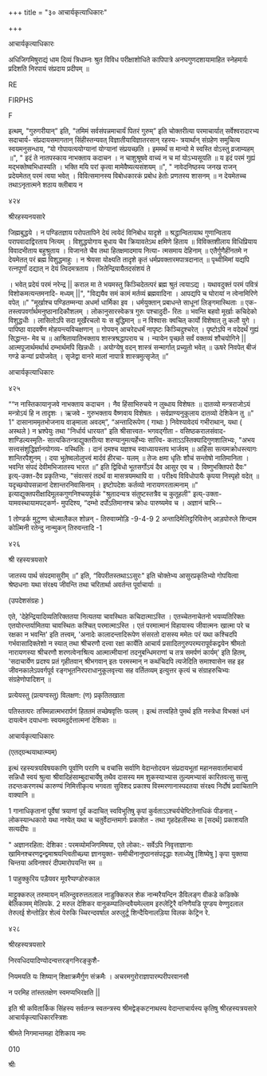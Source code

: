 +++
title = "३० आचार्यकृत्याधिकारः"

+++

आचार्यकृत्याधिकारः 

अधिजिगमिषुराद्यं धाम दिव्यं त्रिधाम्नः श्रुत विविध परीक्षाशोधिते कापिपात्रे अनघगुणदशायामाहित स्नेहमार्यः प्रदिशति निरपायं संप्रदाय प्रदीपम् ॥ 

RE 

FIRPHS 

F 

इत्थम्, "गुरुगरीयान्” इति, "तमिमं सर्वसंपन्नमाचार्यं पितरं गुरुम्” इति चोक्तरीत्या परमाचार्यात् सर्वेश्वरादारभ्य सदाचार्य- संप्रदायसमागतान् सिंहीस्तन्यवत् विज्ञातीयाविज्ञातरसान् रहस्य- त्रयार्थान् संग्रहेण समुचित्य स्वयमनुसन्धाय, “यो गोपायत्ययोग्यानां योग्यानां संप्रयच्छति । इममर्थं स मान्यो मे स्वस्ति वोऽस्तु व्रजाम्यहम् ॥", " इदं ते नातपस्काय नाभक्ताय कदाचन । न चाशुश्रूषवे वाच्यं न च मां योऽभ्यसूयति ॥ य इदं परमं गुह्यं मद्भक्तेष्वभिधास्यति । भक्ति मयि परां कृत्वा मामेवैष्यत्यसंशयम् ॥", " नावेदनिष्ठस्य जनख राजन् प्रदेयमेतत् परमं त्वया भवेत् । विवित्समानस्य विबोधकारकं प्रबोध हेतोः प्रणतस्य शासनम् ॥ न देयमेतच्च तथाऽनृतात्मने शठाय क्लीबाय न 

४२४ 

श्रीरहस्यनयसारे 

जिह्मबुद्धये । न पण्डितज्ञाय परोपतापिने देयं त्वयेदं विनिबोध यादृशे ॥ श्रद्धान्वितायाथ गुणान्विताय परापवादाद्विरताय नित्यम् । विशुद्धयोगाय बुधाय चैव क्रियावतेऽथ क्षमिणे हिताय ॥ विविक्तशीलाय विधिप्रियाय विवादभीताय बहुश्रुताय । विजानते चैव तथा हितक्षमादमाय नित्या- त्मसमाय देहिनाम् ॥ एतैर्गुणैहींनतमे न देयमेतत् परं ब्रह्म विशुद्धमाहुः । न श्रेयसा योक्ष्यति तादृशे कृतं धर्मप्रवक्तारमपात्रदानात् ॥ पृथ्वीमिमां यद्यपि रत्नपूर्णां दद्यात् न देयं त्विदमत्रताय । जितेन्द्रियायैतदसंशयं ते 

। भवेत् प्रदेयं परमं नरेन्द्र || कराल मा ते भयमस्तु किञ्चिदेतत्परं ब्रह्म श्रुतं त्वयाऽद्य । यथावदुक्तं परमं पवित्रं विशोकमत्यन्तमनादि- मध्यम् ||", "विद्ययैव समं कामं मर्तव्यं ब्रह्मवादिना । आपद्यपि च घोरायां न त्वेनामिरिणे वपेत् ॥" "मूर्खाश्च पण्डितम्मन्या अधर्मा धार्मिका इव । धर्मयुक्तान् प्रबाधन्ते साधूनां लिङ्गमास्थिताः ॥ एक- तस्त्वपवर्गार्थमनुष्ठानादिकौशलम् । लोकानुसारस्वेकत्र गुरुः पश्चादुदी- रितः ॥ भवन्ति बहवो मूर्खाः कचिदेको विशुद्धधीः । लासितोऽपि सदा मूर्खेरचलो यः स बुद्धिमान् ॥ न विश्वासः क्वचित् कार्यो विशेषात् तु कलौ युगे । पापिष्ठा वादवर्षेण मोहयन्त्यविचक्षणान् ॥ गोपयन् आचरेदधर्मं नापृष्टः किञ्चिदुश्चरेत् । पृष्टोऽपि न वदेदर्थं गुह्यं सिद्धान्त- मेव च ॥ आश्रितायातिभक्ताय शास्त्रश्रद्धापराय च । न्यायेन पृच्छते सर्वं वक्तव्यं शौचयोगिने || आत्मपूजार्थमर्थार्थ दम्भार्थमपि खिन्नधीः । अयोग्येषु वदन् शास्त्रं सन्मार्गात् प्रच्युतो भवेत् ॥ ऊषरे निवपेत् बीजं गण्डे कन्यां प्रयोजवेत् । सृजेद्वा वानरे मालां नापात्रे शास्त्रमुत्सृजेत् ॥” 

आचार्यकृत्याधिकारः 

४२५ 

““न नास्तिकायानृजवे नाभक्ताय कदाचन । नैव हिंसाभिरुचये न लुब्धाय विशेषतः ॥ दातव्यो मन्त्रराजोऽयं मन्त्रोऽयं हि न तादृशः । ऋजवे - गुरुभक्ताय वैष्णवाय विशेषतः । सर्वप्राण्यनुकूलाय दातव्यो देशिकेन तु ॥" 1" दासानाममृतभोजनाय वाङ्माला अवदम्”, “अन्तादिरूपेण ( गाथाः ) निवेश्यावेदयं गभीराथान्, यथा ( अस्थले ) न भ्रश्पेयुः तथा "निर्धार्य धारयत" इति श्रीसात्त्वत- भगवद्गीता - वसिष्ठकरालसंवाद- शाण्डिल्यस्मृति- सात्यकितन्त्राद्युक्तरीत्या शरण्यानुमत्यर्हेभ्यः सात्त्वि- कताऽऽस्तिक्यादिगुणशालिभ्यः, "अभय सत्त्वसंशुद्धिर्ज्ञानयोगव्य- वस्थितिः । दानं दमश्च यज्ञश्च स्वाध्यायस्तप भार्जवम् ॥ अहिंसा सत्यमक्रोधस्त्यागः शान्तिरपैशुनम् । दया भूतेष्वलोलुप्त्वं मार्दवं हीरचा- यलम् ॥ तेजः क्षमा धृतिः शौचं सन्तोषो नातिमानिता । भवन्ति संपदं देवीमभिजातस्य भारत ॥” इति द्विविधो भूतसर्गोऽयं दैव आसुर एव च । विष्णुभक्तिपरो दैवः" इत्य्-उक्त-दैव प्रकृतिभ्यः, "संवत्सरं तदर्थं वा मासत्रयमथापि वा । परीक्ष्य विविधोपायैः कृपया निस्पृहो वदेत् ॥ यदृच्छयोपसन्नानां देशान्तरनिवासिनाम् । इष्टोपदेशः कर्तव्यो नारायणरतात्मनाम् ॥" इत्याद्युक्तपरीक्षादिमूलकगुणनिश्चयपूर्वकं "श्रुतादन्यत्र संतुष्टस्तत्रैव च कुतूहली" इत्य्-उक्ता-यामवस्थायामपट्कर्ण- मुपदिश्य, “दम्भो दर्पोऽतिमानश्च क्रोधः पारुष्यमेव च । अज्ञानं चाभि-- 

1 तोण्डर्क मुटुण्ण चोल्मालैकल शोन्नन् - तिरुवाय्मोड़ि -9-4-9 2 अन्तादिमेलिट्टरिवित्तेन् आड़पोरुले शिन्दाम कोल्मिनी रतेन्दु नान्मुकन् तिरुवन्तादि -1 

४२६ 

श्री रहस्यत्रयसारे 

जातस्य पार्थ संपदमासुरीम् ॥” इति, “विपरीतस्तथाऽऽसुरः" इति चोक्तेभ्य आसुरप्रकृतिभ्यो गोपयित्वा श्रेष्ठधनाः यथा संरक्ष्य जीवन्ति तथा चरितार्था अवर्तन्त पूर्वाचार्याः ॥ 

(उपदेशसंग्रहः ) 

एते, 'देहेन्द्रियादिव्यतिरिक्ततया नित्यतया चावस्थितः कचिदात्माऽस्ति । एतच्चेतनाचेतनो भयव्यतिरिक्तः एतयोरन्तर्यामितया चावस्थितः कश्चित् परमात्माऽस्ति । एतं परमात्मानं विहायास्य जीवात्मनः खात्मा परे च रक्षका न भवन्ति' इति तत्त्वम्, 'अनादेः कालादन्तादिरूपेण संसरतो दासस्य ममेतः परं यथा कश्चिदपि गर्भवासादिक्लेशो न स्यात् तथा श्रीचरणौ दत्त्वा रक्षा कार्येति आचार्य प्रसादितगुरुपरम्परापूर्वकद्वयेन श्रीमतो नारायणस्या श्रीचरणौ शरणत्वेनाश्रित्य आत्मात्मीयानां तदनुबन्धिमराणां च तत्र समर्पणं कार्यम्' इति हितम्, 'सदाचार्येण प्रदश्य प्रतं गृहीतवान् श्रीभगवान् इतः परमस्मान् न कथंचिदपि त्यजेदिति समाश्वासेन सह इह जीवनकालेऽपवर्गपूर्व रङ्गभूतनिरपराधानुकूलवृत्त्या सह वर्तितव्यम् इत्युत्तर कृत्यं च संग्राहरुचिभ्यः संग्रहेणोपादिशन् ॥ 

प्रत्येयस्तु (प्रत्यग्वस्तु) विलक्षण: (ण) प्रकृतितखाता 

पतिस्तत्परः तस्मिन्नात्मभरार्पणं हिततमं तच्छेषवृत्तिः फलम् । इत्थं तत्त्वहिते पुमर्थ इति नस्त्रेधा विभक्तं धनं दायत्वेन दयाधनाः स्वयमदुर्दत्तात्मनां देशिकाः ॥ 

आचार्यकृत्याधिकारः 

(एतद्ग्रन्थयाथात्म्यम्) 

इत्थं रहस्यत्रयविषयकाणि पूर्वाणि पराणि च वचांसि सर्वाणि वेदान्तोदयन संप्रदायभूतां महानसवार्तामाचार्य सन्निधौ स्वयं श्रुत्वा श्रीवादिहंसाम्बुदाचार्येषु तथैव दासस्य मम शुकस्याभ्यास तुल्यमभ्यासं कारितवत्सु सत्सु तदन्तःकरणस्थं कारुण्यं निमित्तीकृत्य भगवता सुविशद प्रकाश्य विस्मरणानास्पदतया संरक्ष्य निर्दोषं प्रवाचितानि वाक्यानि ॥ 

1 गानाधिकृतानां पूर्वेषां त्रयाणां पूर्वं कदाचित् स्वविभूतिषु कृपां कुर्वताऽऽश्चर्यचेष्टितेनाधिकं पीडनात् - लोकस्यान्धकारो यथा नश्येत् यथा च चतुर्वेदान्तमार्गः प्रकाशेत - तथा गृहदेहलीस्थः स [सदर्थ] प्रकाशयति सत्यदीपः ॥ 

" अज्ञानरहिता: देशिका : परमव्योमजिगमिषया, एते लोका:- सर्वेऽपि निवृत्ताज्ञानाः खामिनश्चरणद्वन्द्वमाश्रयन्त्वितीच्छ्या ज्ञानयुक्त- समीचीनानुष्ठानसंपदृद्धाः श्लाध्येषु [शिष्येषु ] कृपा युक्तया चिन्तया अविनश्वरं दीपमारोपयन्ति स्म ॥ 

1 पाहुक्कुरिय पड़ैयवर मूवरैप्पण्डोरुकाल 

माट्टुक्करुल् तरुमायन् मलिन्दुवरुत्ततलाल नाडुक्किरुल शेक नान्मरैयन्दिन डैविलङ्ग वीकडे कडिक्के बेलिकामम् मेलिपके. 2 मरुल देशिकर वानुकम्पालिन्दवैयमेल्लाम इरुलेट्रिरै वनिणैयडि पूण्डय वेण्णुदलाल तेरुलई शेन्तोड़िर शेल्वं पेरुकि च्चिरन्दवर्षाल अरुलुर्टू शिन्दैयिनालड़िया विलक केट्रिन रे. 

४२८ 

श्रीरहस्यत्रयसारे 

निरवधिदयादिण्योदन्वत्तरङ्गनिरङ्कुशै- 

नियमयति यः शिष्यान् शिक्षाक्रमैर्गुण संक्रमैः । अचरमगुरोराज्ञापारम्परीपरवानसौ 

न परमिह तांस्तलक्षेण स्वमप्यभिरक्षति || 

इति श्री कवितार्किक सिंहस्य सर्वतन्त्र स्वतन्त्रस्य श्रीमद्वेङ्कटनाथस्य वेदान्ताचार्यस्य कृतिषु श्रीरहस्यत्रयसारे आचार्यकृत्याधिकारस्त्रिशः 

श्रीमते निगमान्तमहा देशिकाय नमः 

010 

श्रीः 
